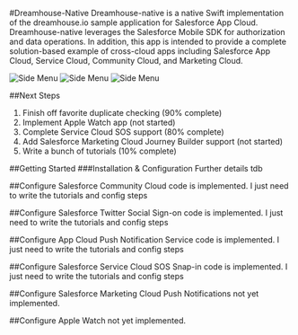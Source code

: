 #Dreamhouse-Native
Dreamhouse-native is a native Swift implementation of the dreamhouse.io sample application for Salesforce App Cloud. Dreamhouse-native leverages the Salesforce Mobile SDK for authorization and data operations. In addition, this app is intended to provide a complete solution-based example of cross-cloud apps including Salesforce App Cloud, Service Cloud, Community Cloud, and Marketing Cloud.

![Side Menu](https://github.com/quintonwall/dreamhouse-native/blob/master/graphics/screenshots/side-menu.png?raw=true)
![Side Menu](https://github.com/quintonwall/dreamhouse-native/blob/master/graphics/screenshots/property-details.png?raw=true)
![Side Menu](https://github.com/quintonwall/dreamhouse-native/blob/master/graphics/screenshots/brokers-list.png?raw=true)

##Next Steps
1. Finish off favorite duplicate checking (90% complete)
2. Implement Apple Watch app (not started)
3. Complete Service Cloud SOS support (80% complete)
4. Add Salesforce Marketing Cloud Journey Builder support (not started)
5. Write a bunch of tutorials (10% complete)

##Getting Started
###Installation & Configuration
Further details tdb

##Configure Salesforce Community Cloud
code is implemented. I just need to write the tutorials and config steps

##Configure Salesforce Twitter Social Sign-on
code is implemented. I just need to write the tutorials and config steps

##Configure App Cloud Push Notification Service
code is implemented. I just need to write the tutorials and config steps

##Configure Salesforce Service Cloud SOS Snap-in
code is implemented. I just need to write the tutorials and config steps

##Configure Salesforce Marketing Cloud Push Notifications
not yet implemented.

##Configure Apple Watch 
not yet implemented.

